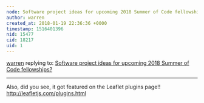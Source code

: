 ```yaml
---
node: Software project ideas for upcoming 2018 Summer of Code fellowships?
author: warren
created_at: 2018-01-19 22:36:36 +0000
timestamp: 1516401396
nid: 15477
cid: 18217
uid: 1
---
```




[warren](../profile/warren) replying to: [Software project ideas for upcoming 2018 Summer of Code fellowships?](../notes/warren/01-08-2018/software-project-ideas-for-upcoming-2018-summer-of-code-fellowships)

----
Also, did you see, it got featured on the Leaflet plugins page!! http://leafletjs.com/plugins.html